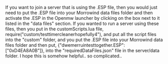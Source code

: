 If you want to join a server that is using the .ESP file, then you would just need to put the .ESP file into your Morrowind data files folder and then activate the .ESP in the Openmw launcher by clicking on the box next to it listed in the "data files" section. If you wanted to run a server using these files, then you put in the customScripts.lua file, require("custom/testtimercleanerhopefully4"), and put all the script files into the "custom" folder, and you put the .ESP file into your Morrowind data files folder and then put, {"dwemerruintesttogether.ESP": ["0xD4EA8A0B"]}, into the "requiredDataFiles.json" file in the server/data folder. I hope this is somehow helpful.. so complicated..
